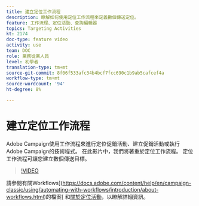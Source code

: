 ```yaml
---
title: 建立定位工作流程
description: 瞭解如何使用定位工作流程來定義數個傳送定位。
feature: 工作流程、定位活動、查詢編輯器
topics: Targeting Activities
kt: 2174
doc-type: feature video
activity: use
team: DOC
role: 業務從業人員
level: 初學者
translation-type: tm+mt
source-git-commit: 8f06f533afc34b4bcf7fcc690c1b9ab5cafcef4a
workflow-type: tm+mt
source-wordcount: '94'
ht-degree: 8%

---
```



# 建立定位工作流程

Adobe Campaign使用工作流程來進行定位促銷活動、建立促銷活動或執行Adobe Campaign的技術程式。 在此影片中，我們將著重於定位工作流程。 定位工作流程可讓您建立數個傳送目標。

>[!VIDEO](https://video.tv.adobe.com/v/25605?quality=12)

請參閱有關Workflows](https://docs.adobe.com/content/help/en/campaign-classic/using/automating-with-workflows/introduction/about-workflows.html)的檔案[
和[關於定位活動](https://docs.adobe.com/content/help/en/campaign-classic/using/automating-with-workflows/targeting-activities/about-targeting-activities.html)，以瞭解詳細資訊。
